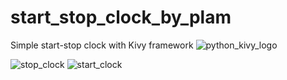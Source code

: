 # start_stop_clock_by_plam
Simple start-stop clock with Kivy framework
![python_kivy_logo](https://user-images.githubusercontent.com/117172634/230564441-446c4725-94ff-4c3d-aed7-b89380ba6123.jpg)


![stop_clock](https://user-images.githubusercontent.com/117172634/230563067-8e997689-0a00-4c5f-b6af-918778d91f08.JPG)
![start_clock](https://user-images.githubusercontent.com/117172634/230563064-30a992c9-6d2c-4348-b8a7-72df2a41c402.JPG)

